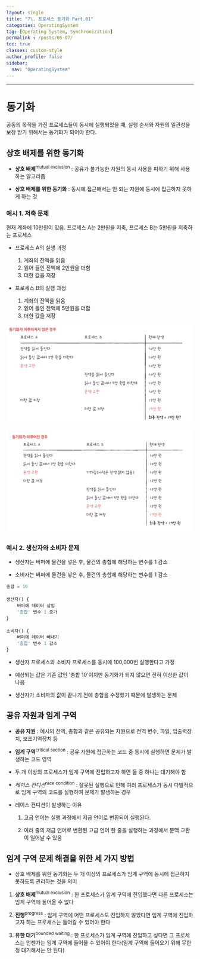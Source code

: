 ```yaml
---
layout: single
title: "7\. 프로세스 동기화 Part.01"
categories: OperatingSystem
tag: [Operating System, Synchronization]
permalink : /posts/OS-07/
toc: true
classes: custom-style
author_profile: false
sidebar:
  nav: "OperatingSystem"
---
```


<hr>

# 동기화

공동의 목적을 가진 프로세스들이 동시에 실행되었을 때, 실행 순서와 자원의 일관성을 보장 받기 위해서는 동기화가 되어야 한다.

## 상호 배제를 위한 동기화

- **상호 배제**<sup>mutual exclusion</sup> : 공유가 불가능한 자원의 동시 사용을 피하기 위해 사용하는 알고리즘

- **상호 배제를 위한 동기화** : 동시에 접근해서는 안 되는 자원에 동시에 접근하지 못하게 하는 것

### 예시 1. 저축 문제

현재 계좌에 10만원이 있음. 프로세스 A는 2만원을 저축, 프로세스 B는 5만원을 저축하는 프로세스

- 프로세스 A의 실행 과정

    1. 계좌의 잔액을 읽음
    2. 읽어 들인 잔액에 2만원을 더함
    3. 더한 값을 저장

- 프로세스 B의 실행 과정

    1. 계좌의 잔액을 읽음
    2. 읽어 들인 잔액에 5만원을 더함
    3. 더한 값을 저장

![image](../../assets/images/OperatingSystem/Synchronization01-1.png)

![image](../../assets/images/OperatingSystem/Synchronization01-2.png)

### 예시 2. 생산자와 소비자 문제

- 생산자는 버퍼에 물건을 넣은 후, 물건의 총합에 해당하는 변수를 1 감소

- 소비자는 버퍼에 물건을 넣은 후, 물건의 총합에 해당하는 변수를 1 감소

```python
총합 = 10

생산자() {
    버퍼에 데이터 삽입
    '총합' 변수 1 증가
}

소비자() {
    버퍼에 데이터 빼내기
    '총합' 변수 1 감소
}
```

- 생산자 프로세스와 소비자 프로세스를 동시에 100,000번 실행한다고 가정

- 예상되는 값은 기존 값인 '총합 10'이지만 동기화가 되지 않으면 전혀 이상한 값이 나옴

- 생산자가 소비자의 값이 끝나기 전에 총합을 수정했기 때문에 발생하는 문제

## 공유 자원과 임계 구역

- **공유 자원** : 예시의 잔액, 총합과 같은 공유되는 자원으로 전역 변수, 파일, 입출력장치, 보조기억장치 등

- **임계 구역**<sup>critical section</sup> : 공유 자원에 접근하는 코드 중 동시에 실행하면 문제가 발생하는 코드 영역

- 두 개 이상의 프로세스가 임계 구역에 진입하고자 하면 둘 중 하나는 대기해야 함

- *레이스 컨디션*<sup>race condition</sup> : 잘못된 실행으로 인해 여러 프로세스가 동시 다발적으로 임계 구역의 코드를 실행하여 문제가 발생하는 경우

- 레이스 컨디션이 발생하는 이유

    1. 고급 언어는 실행 과정에서 저급 언어로 변환되어 실행된다.

    2. 여러 줄의 저급 언어로 변환된 고급 언어 한 줄을 실행하는 과정에서 문맥 교환이 일어날 수 있음

## 임계 구역 문제 해결을 위한 세 가지 방법

- 상호 배제를 위한 동기화는 두 개 이상의 프로세스가 임계 구역에 동시에 접근하지 못하도록 관리하는 것을 의미

1. **상호 배제**<sup>mutual exclusion</sup> : 한 프로세스가 임계 구역에 진입했다면 다른 프로세스는 임계 구역에 들어올 수 없다

2. **진행**<sup>progress</sup> : 임계 구역에 어떤 프로세스도 진입하지 않았다면 임계 구역에 진입하고자 하는 프로세스는 들어갈 수 있어야 한다

3. **유한 대기**<sup>bounded waiting</sup> : 한 프로세스가 임계 구역에 진입하고 싶다면 그 프로세스는 언젠가는 임계 구역에 들어올 수 있어야 한다(임계 구역에 들어오기 위해 무한정 대기해서는 안 된다)
